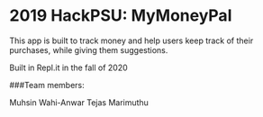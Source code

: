 # 2019 HackPSU: MyMoneyPal

This app is built to track money and help users keep track of their purchases, while giving them suggestions.  

Built in Repl.it in the fall of 2020

###Team members:

Muhsin Wahi-Anwar
Tejas Marimuthu
